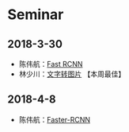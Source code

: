 # Seminar
## 2018-3-30
- 陈伟航：[Fast RCNN](ml/papers/detection/fast_rcnn.md)
- 林少川：[文字转图片]() 【本周最佳】

## 2018-4-8
- 陈伟航：[Faster-RCNN](ml/papers/detection/faster_rcnn.md)